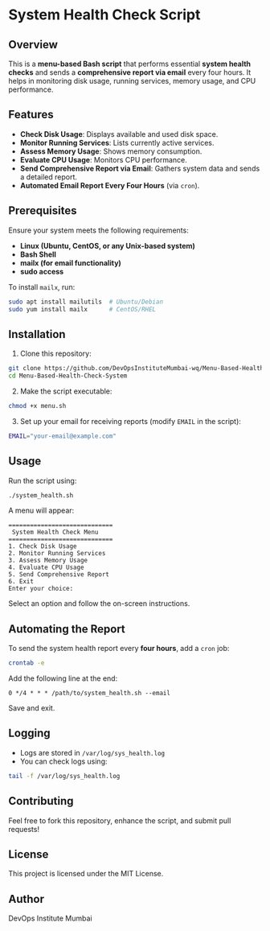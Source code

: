 # System Health Check Script

## Overview
This is a **menu-based Bash script** that performs essential **system health checks** and sends a **comprehensive report via email** every four hours. It helps in monitoring disk usage, running services, memory usage, and CPU performance.

## Features
- **Check Disk Usage**: Displays available and used disk space.
- **Monitor Running Services**: Lists currently active services.
- **Assess Memory Usage**: Shows memory consumption.
- **Evaluate CPU Usage**: Monitors CPU performance.
- **Send Comprehensive Report via Email**: Gathers system data and sends a detailed report.
- **Automated Email Report Every Four Hours** (via `cron`).

## Prerequisites
Ensure your system meets the following requirements:
- **Linux (Ubuntu, CentOS, or any Unix-based system)**
- **Bash Shell**
- **mailx (for email functionality)**
- **sudo access**

To install `mailx`, run:
```sh
sudo apt install mailutils  # Ubuntu/Debian
sudo yum install mailx      # CentOS/RHEL
```

## Installation
1. Clone this repository:
```sh
git clone https://github.com/DevOpsInstituteMumbai-wq/Menu-Based-Health-Check-System.git
cd Menu-Based-Health-Check-System
```

2. Make the script executable:
```sh
chmod +x menu.sh
```

3. Set up your email for receiving reports (modify `EMAIL` in the script):
```sh
EMAIL="your-email@example.com"
```

## Usage
Run the script using:
```sh
./system_health.sh
```
A menu will appear:
```
=============================
 System Health Check Menu
=============================
1. Check Disk Usage
2. Monitor Running Services
3. Assess Memory Usage
4. Evaluate CPU Usage
5. Send Comprehensive Report
6. Exit
Enter your choice:
```
Select an option and follow the on-screen instructions.

## Automating the Report
To send the system health report every **four hours**, add a `cron` job:
```sh
crontab -e
```
Add the following line at the end:
```
0 */4 * * * /path/to/system_health.sh --email
```
Save and exit.

## Logging
- Logs are stored in `/var/log/sys_health.log`
- You can check logs using:
```sh
tail -f /var/log/sys_health.log
```

## Contributing
Feel free to fork this repository, enhance the script, and submit pull requests!

## License
This project is licensed under the MIT License.

## Author
DevOps Institute Mumbai



